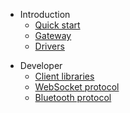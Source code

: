 - Introduction
    - [Quick start](README.md#main)
    - [Gateway](gateway.md#main)
    - [Drivers](drivers.md)
<!--    - [Clients](clients.md) -->
  
- Developer
    - [Client libraries](clientlibs.md)
    - [WebSocket protocol](websocket.md#main)
    - [Bluetooth protocol](bluetooth.md#main)
<!--    - [Driver development](driverdev.md)-->